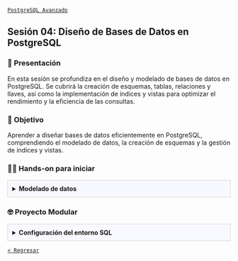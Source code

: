 [`PostgreSQL Avanzado`](../README.md)

## Sesión 04: Diseño de Bases de Datos en PostgreSQL

### 🌿 Presentación 

En esta sesión se profundiza en el diseño y modelado de bases de datos en PostgreSQL. Se cubrirá la creación de esquemas, tablas, relaciones y llaves, así como la implementación de índices y vistas para optimizar el rendimiento y la eficiencia de las consultas.

### 🎯 Objetivo

Aprender a diseñar bases de datos eficientemente en PostgreSQL, comprendiendo el modelado de datos, la creación de esquemas y la gestión de índices y vistas.

### 👨‍💻 Hands-on para iniciar

<details>
<summary style= "background: ghostwhite; padding: 10px; border: 1px solid lightgray; margin: 0px;"><strong>Modelado de datos</strong><br/></summary>
<br/>

#### Objetivo
Crear esquemas y tablas, y comprender los tipos de datos disponibles en PostgreSQL.

#### Materiales Necesarios:
- PostgreSQL 16 y pgAdmin 4 instalados en tu sistema.
- Conexión a Internet (opcional para consutlar documentación).

#### Tiempo Estimado: 


#### Instrucciones paso a paso

**Paso 1: Abrir pgAdmin 4 y Conectarse al Servidor:**
- Inicia pgAdmin 4 desde el menú de inicio de Windows.
- Conéctate al servidor PostgreSQL:
   - En el panel izquierdo, haz clic derecho en "Servers" y selecciona "Create" -> "Server..."
   - En la pestaña "General", ingresa un nombre para el servidor.
   - En la pestaña "Connection", ingresa los detalles de conexión.
   - Haz clic en "Save".
 
**Paso 2: Crear un Nuevo Esquema:** 
- Expande el servidor conectado y luego la base de datos predeterminada.
- Haz clic derecho en "Schemas" y selecciona "Create" -> "Schema...".
- En la ventana emergente, ingresa el nombre del esquema (por ejemplo, `empresa`) y haz clic en "Save".

**Paso 3: Crear Tablas:**
- Expande el esquema `empresa`, luego haz clic derecho en "Tables" y selecciona "Create" -> "Table...".
- En la pestaña "General", ingresa el nombre de la tabla (`departamentos`).
- En la pestaña "Columns", define las columnas:
   - **id**: SERIAL, Primary Key.
   - **nombre**: VARCHAR(100), Not NULL.
   - **ubicacion**: VARCHAR(100)
- Haz clic en "Save".
- Repite el proceso para crear la tabla `empleados` con las siguientes columnas:
   - **id**: SERIAL, Primary Key.
   - **nombre**: VARCHAR(100), Not NULL.
   - **puesto**: VARCHAR(100), Not NULL.
   - **salario**: NUMERIC, Check (salario > 0).
   - **departamento_id**: INTEGER, Foreign Key (References departamentos (id)).
   - Haz clic en "Save".
  

</details>



### 🤓 Proyecto Modular

<details>
<summary style= "background: ghostwhite; padding: 10px; border: 1px solid lightgray; margin: 0px;"><strong>Configuración del entorno SQL</strong><br/></summary>
<br/>

Con el fin de que puedas poner todo tu conocimiento en práctica a lo largo de este módulo se realizarán distintas actividades que te permitirán ir construyendo un proyecto de manera progresiva y de manera guiada por los expertos. Este proyecto será el entregable final de todo del módulo y se dividirá en las siguientes etapas:

- [x] Creación de un repositorio   
- [x] Obtención de datos   
- [ ] Configuración del entorno SQL   
- [ ] Diseño de la base de datos
- [ ] Gestión de usuarios
- [ ] Creando una copia de seguridad
- [ ] Optimizando consultas
- [ ] Preparando un proceso de réplica y alta disponibilidad
- [ ] Preparando el monitoreo
- [ ] Migración de datos
- [ ] Presentación del proyecto

---
 
#### :dart: Avance del Proyecto 3/10: Configuración del entorno SQL

En esta tercera sesión te orientaremos en la configuración del entorno SQL para tu proyecto, con el fin de que puedas experimentar con algunas de las principales características de PostgreSQL.  

⏰ Tiempo estimado: *60 minutos*

1. Replicando el hands-on que revisamos durante la sesión, asegurate de tener todo configurado para cargar los datos de tu base. No te preocupes mucho por el diseño de momento, ya lo mejoraremos en la siguiente sesión.

</details>

[`< Regresar`](../README.md)

